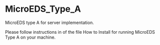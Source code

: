 # MicroEDS_Type_A
MicroEDS type A for server implementation.


Please follow instructions in of the file How to Install for running MicroEDS Type A on your machine.


